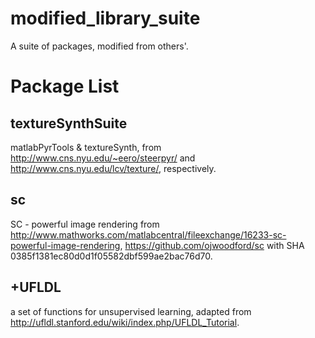 modified_library_suite
======================

A suite of packages, modified from others'.

# Package List

## textureSynthSuite

matlabPyrTools & textureSynth, from <http://www.cns.nyu.edu/~eero/steerpyr/> and <http://www.cns.nyu.edu/lcv/texture/>, respectively.

## sc

SC - powerful image rendering from <http://www.mathworks.com/matlabcentral/fileexchange/16233-sc-powerful-image-rendering>, <https://github.com/ojwoodford/sc> with SHA 0385f1381ec80d0d1f05582dbf599ae2bac76d70.

## +UFLDL

a set of functions for unsupervised learning, adapted from <http://ufldl.stanford.edu/wiki/index.php/UFLDL_Tutorial>.